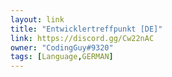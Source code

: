 ```yaml
---
layout: link
title: "Entwicklertreffpunkt [DE]"
link: https://discord.gg/Cw22nAC
owner: "CodingGuy#9320"
tags: [Language,GERMAN]
---
```

